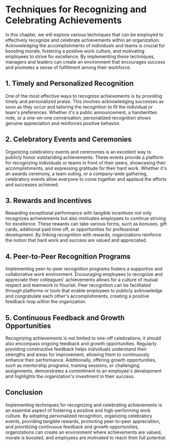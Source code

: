 Techniques for Recognizing and Celebrating Achievements
================================================================

In this chapter, we will explore various techniques that can be employed to effectively recognize and celebrate achievements within an organization. Acknowledging the accomplishments of individuals and teams is crucial for boosting morale, fostering a positive work culture, and motivating employees to strive for excellence. By implementing these techniques, managers and leaders can create an environment that encourages success and promotes a sense of fulfillment among their workforce.

1\. Timely and Personalized Recognition
--------------------------------------

One of the most effective ways to recognize achievements is by providing timely and personalized praise. This involves acknowledging successes as soon as they occur and tailoring the recognition to fit the individual or team's preferences. Whether it's a public announcement, a handwritten note, or a one-on-one conversation, personalized recognition shows genuine appreciation and reinforces positive behavior.

2\. Celebratory Events and Ceremonies
------------------------------------

Organizing celebratory events and ceremonies is an excellent way to publicly honor outstanding achievements. These events provide a platform for recognizing individuals or teams in front of their peers, showcasing their accomplishments, and expressing gratitude for their hard work. Whether it's an awards ceremony, a team outing, or a company-wide gathering, celebratory events allow everyone to come together and applaud the efforts and successes achieved.

3\. Rewards and Incentives
-------------------------

Rewarding exceptional performance with tangible incentives not only recognizes achievements but also motivates employees to continue striving for excellence. These rewards can take various forms, such as bonuses, gift cards, additional paid time off, or opportunities for professional development. By linking recognition with rewards, organizations reinforce the notion that hard work and success are valued and appreciated.

4\. Peer-to-Peer Recognition Programs
------------------------------------

Implementing peer-to-peer recognition programs fosters a supportive and collaborative work environment. Encouraging employees to recognize and appreciate their colleagues' achievements allows for a culture of mutual respect and teamwork to flourish. Peer recognition can be facilitated through platforms or tools that enable employees to publicly acknowledge and congratulate each other's accomplishments, creating a positive feedback loop within the organization.

5\. Continuous Feedback and Growth Opportunities
-----------------------------------------------

Recognizing achievements is not limited to one-off celebrations; it should also encompass ongoing feedback and growth opportunities. Regularly providing constructive feedback helps individuals understand their strengths and areas for improvement, allowing them to continuously enhance their performance. Additionally, offering growth opportunities, such as mentorship programs, training sessions, or challenging assignments, demonstrates a commitment to an employee's development and highlights the organization's investment in their success.

Conclusion
----------

Implementing techniques for recognizing and celebrating achievements is an essential aspect of fostering a positive and high-performing work culture. By adopting personalized recognition, organizing celebratory events, providing tangible rewards, promoting peer-to-peer appreciation, and prioritizing continuous feedback and growth opportunities, organizations can create an environment where achievements are valued, morale is boosted, and employees are motivated to reach their full potential.
